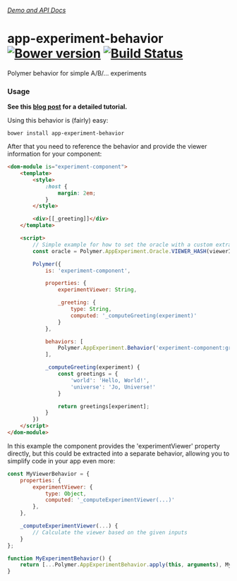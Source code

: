 _[Demo and API Docs](http://collaborne.github.io/app-experiment-behavior)_

# app-experiment-behavior [![Bower version](https://badge.fury.io/bo/app-experiment-behavior.svg)](http://badge.fury.io/bo/app-experiment-behavior) [![Build Status](https://travis-ci.org/Collaborne/app-experiment-behavior.svg?branch=master)](https://travis-ci.org/Collaborne/app-experiment-behavior)

Polymer behavior for simple A/B/... experiments

### Usage

**See this [blog post](https://medium.com/collaborne-engineering/a-b-testing-made-easy-with-polymer-7038b22779af) for a detailed tutorial.**

Using this behavior is (fairly) easy:

`bower install app-experiment-behavior`

After that you need to reference the behavior and provide the viewer information for your component:

```html
<dom-module is="experiment-component">
	<template>
		<style>
			:host {
				margin: 2em;
			}
		</style>

		<div>[[_greeting]]</div>
	</template>

	<script>
		// Simple example for how to set the oracle with a custom extraction function.
		const oracle = Polymer.AppExperiment.Oracle.VIEWER_HASH(viewerId => viewerId);

		Polymer({
			is: 'experiment-component',

			properties: {
				experimentViewer: String,

				_greeting: {
					type: String,
					computed: '_computeGreeting(experiment)'
				}
			},

			behaviors: [
				Polymer.AppExperiment.Behavior('experiment-component:greeting', [ 'world', 'universe' ], { oracle })
			],

			_computeGreeting(experiment) {
				const greetings = {
					'world': 'Hello, World!',
					'universe': 'Jo, Universe!'
				}

				return greetings[experiment];
			}
		})
	</script>
</dom-module>
```

In this example the component provides the 'experimentViewer' property directly, but this could be extracted into a separate behavior, allowing you to simplify code in your app even more:

```js
const MyViewerBehavior = {
	properties: {
		experimentViewer: {
			type: Object,
			computed: '_computeExperimentViewer(...)'
		},
	},

	_computeExperimentViewer(...) {
		// Calculate the viewer based on the given inputs
	}
};

function MyExperimentBehavior() {
	return [...Polymer.AppExperimentBehavior.apply(this, arguments), MyViewerBehavior ];
}
```
